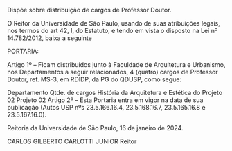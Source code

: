 Dispõe sobre distribuição de cargos de Professor Doutor.

O Reitor da Universidade de São Paulo, usando de suas atribuições legais, nos termos do art 42, I, do Estatuto, e tendo em vista o disposto na Lei nº 14.782/2012, baixa a seguinte

PORTARIA:

Artigo 1º – Ficam distribuídos junto à Faculdade de Arquitetura e Urbanismo, nos Departamentos a seguir relacionados, 4 (quatro) cargos de Professor Doutor, ref. MS-3, em RDIDP, da PG do QDUSP, como segue:

Departamento	Qtde. de cargos
História da Arquitetura e Estética do Projeto	02
Projeto	02
Artigo 2º – Esta Portaria entra em vigor na data de sua publicação (Autos USP nºs 23.5.166.16.4, 23.5.168.16.7, 23.5.165.16.8 e 23.5.167.16.0).

Reitoria da Universidade de São Paulo, 16 de janeiro de 2024.

CARLOS GILBERTO CARLOTTI JUNIOR
Reitor
